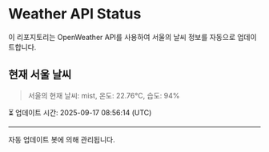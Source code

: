 
# Weather API Status

이 리포지토리는 OpenWeather API를 사용하여 서울의 날씨 정보를 자동으로 업데이트합니다.

## 현재 서울 날씨
> 서울의 현재 날씨: mist, 온도: 22.76°C, 습도: 94%

⏳ 업데이트 시간: 2025-09-17 08:56:14 (UTC)

---
자동 업데이트 봇에 의해 관리됩니다.

